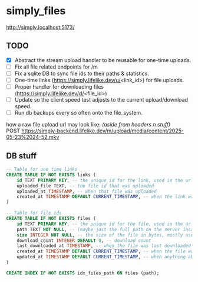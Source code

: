 # simply_files

http://simply.localhost:5173/  


## TODO
- [X] Abstract the stream upload handler to be reusable for one-time uploads.
- [ ] Fix all file related endpoints for /m
- [ ] Fix a sqlite DB to sync file ids to their paths & statistics.  
- [ ] One-time links (https://simply.lifelike.dev/u/<link_id>) for file uploads.
- [ ] Proper handler for downloading files (https://simply.lifelike.dev/d/<file_id>)
- [ ] Update so the client speed test adjusts to the current upload/download speed.  
- [ ] Run db backups every so often onto the file_system.  

how a raw file upload url may look like: *(aside from headers n stuff)*  
POST https://simply-backend.lifelike.dev/m/upload/media/content/2025-05-23%2024-52.mkv

## DB stuff
```sql
-- Table for one time links
CREATE TABLE IF NOT EXISTS links (
    id TEXT PRIMARY KEY, -- the unique id for the link, used in the url  
    uploaded_file TEXT, -- the file id that was uploaded  
    uploaded_at TIMESTAMP, -- when that file was uploaded  
    created_at TIMESTAMP DEFAULT CURRENT_TIMESTAMP, -- when the link was created  
)
```
```sql
-- Table for file ids
CREATE TABLE IF NOT EXISTS files (
    id TEXT PRIMARY KEY, -- the unique id for the file, used in the url
    path TEXT NOT NULL, -- (maybe just the full path on the server incase root is changed?). Used to locate the file  
    size INTEGER NOT NULL, -- the size of the file in bytes, mostly used for stats and for fast access
    download_count INTEGER DEFAULT 0, -- download count
    last_downloaded_at TIMESTAMP, -- when the file was last downloaded
    created_at TIMESTAMP DEFAULT CURRENT_TIMESTAMP, -- when the file was uploaded  
    updated_at TIMESTAMP DEFAULT CURRENT_TIMESTAMP, -- when anything about the file was updated  
)
```
```sql
CREATE INDEX IF NOT EXISTS idx_files_path ON files (path);
```
